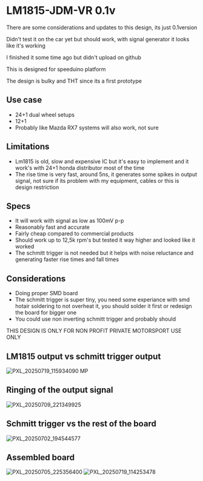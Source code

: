 # LM1815-JDM-VR 0.1v
There are some considerations and updates to this design, its just 0.1version

Didn't test it on the car yet but should work, with signal generator it looks like it's working

I finished it some time ago but didn't upload on github

This is designed for speeduino platform

The design is bulky and THT since its a first prototype

## Use case ##
* 24+1 dual wheel setups
* 12+1
* Probably like Mazda RX7 systems will also work, not sure

## Limitations ## 
* Lm1815 is old, slow and expensive IC but it's easy to implement and it work's with 24+1 honda distributor most of the time
* The rise time is very fast, around 5ns, it generates some spikes in output signal, not sure if its problem with my equipment, cables or this is design restriction 

## Specs ##
* It will work with signal as low as 100mV p-p
* Reasonably fast and accurate
* Fairly cheap compared to commercial products
* Should work up to 12,5k rpm's but tested it way higher and looked like it worked
* The schmitt trigger is not needed but it helps with noise reluctance and generating faster rise times and fall times

## Considerations ##
* Doing proper SMD board
* The schmitt trigger is super tiny, you need some experiance with smd hotair soldering to not overheat it, you should  solder it first or redesign the board for bigger one
* You could use non inverting schmitt trigger and probably should

THIS DESIGN IS ONLY FOR NON PROFIT PRIVATE MOTORSPORT USE ONLY

## LM1815 output vs schmitt trigger output ##

![PXL_20250719_115934090 MP](https://github.com/user-attachments/assets/7f0dafd9-1ce3-4eb8-b5ed-4efe199aa192)

## Ringing of the output signal ##
![PXL_20250709_221349925](https://github.com/user-attachments/assets/d3d6013a-c50f-4639-8db5-c559b960c8c5)

## Schmitt trigger vs the rest of the board ##
![PXL_20250702_194544577](https://github.com/user-attachments/assets/1f5714ef-a352-4355-bf52-b43edb8a552d)

## Assembled board ##
![PXL_20250705_225356400](https://github.com/user-attachments/assets/78d6054a-0dec-4ca4-8428-2c6d844de678)
![PXL_20250719_114253478](https://github.com/user-attachments/assets/fead3a7e-4969-4082-a871-8e6c290a7280)


